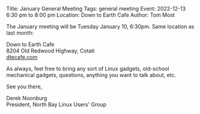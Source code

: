 Title: January General Meeting
Tags: general meeting
Event: 2022-12-13 6:30 pm to 8:00 pm
Location: Down to Earth Cafe
Author: Tom Most

The January meeting will be Tuesday January 10, 6:30pm.
Same location as last month:

Down to Earth Cafe<br>
8204 Old Redwood Highway, Cotati<br>
[dtecafe.com](https://www.dtecafe.com/)

As always, feel free to bring any sort of Linux gadgets,
old-school mechanical gadgets, questions, anything you want to talk
about, etc.

See you there,

Derek Noonburg<br>
President, North Bay Linux Users' Group

